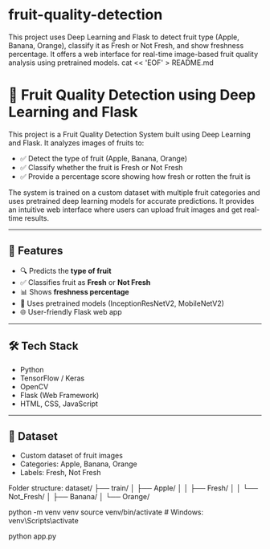 # fruit-quality-detection
This project uses Deep Learning and Flask to detect fruit type (Apple, Banana, Orange), classify it as Fresh or Not Fresh, and show freshness percentage. It offers a web interface for real-time image-based fruit quality analysis using pretrained models.
cat << 'EOF' > README.md
# 🍎 Fruit Quality Detection using Deep Learning and Flask

This project is a Fruit Quality Detection System built using Deep Learning and Flask. It analyzes images of fruits to:
- ✅ Detect the type of fruit (Apple, Banana, Orange)
- ✅ Classify whether the fruit is Fresh or Not Fresh
- ✅ Provide a percentage score showing how fresh or rotten the fruit is

The system is trained on a custom dataset with multiple fruit categories and uses pretrained deep learning models for accurate predictions. It provides an intuitive web interface where users can upload fruit images and get real-time results.

---

## 📌 Features

- 🔍 Predicts the **type of fruit**
- ✅ Classifies fruit as **Fresh** or **Not Fresh**
- 📊 Shows **freshness percentage**
- 🧠 Uses pretrained models (InceptionResNetV2, MobileNetV2)
- 🌐 User-friendly Flask web app

---

## 🛠️ Tech Stack

- Python
- TensorFlow / Keras
- OpenCV
- Flask (Web Framework)
- HTML, CSS, JavaScript

---

## 📂 Dataset

- Custom dataset of fruit images
- Categories: Apple, Banana, Orange
- Labels: Fresh, Not Fresh

Folder structure:
dataset/ ├── train/ │ ├── Apple/ │ │ ├── Fresh/ │ │ └── Not_Fresh/ │ ├── Banana/ │ └── Orange/

python -m venv venv
source venv/bin/activate  # Windows: venv\Scripts\activate

python app.py

